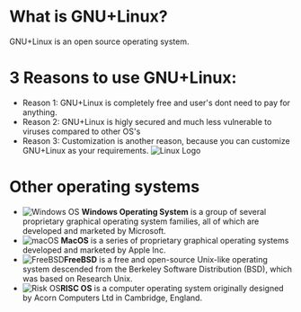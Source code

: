 # What is GNU+Linux?
GNU+Linux is an open source operating system.
# 3 Reasons to use GNU+Linux:
* Reason 1: GNU+Linux is completely free and user's dont need to pay for anything.
* Reason 2: GNU+Linux is higly secured and much less vulnerable to viruses compared
to other OS's
* Reason 3: Customization is another reason, because you can customize GNU+Linux as your requirements.
![Linux Logo](https://bit.ly/3sqb22Y)
# Other operating systems
* ![Windows OS](https://bit.ly/2RsND3S) **Windows Operating System** is a group of several proprietary graphical operating system families, all of which are developed and marketed by Microsoft. 
* ![macOS](https://bit.ly/3e1PLas) **MacOS** is a series of proprietary graphical operating systems developed and marketed by Apple Inc. 
* ![FreeBSD](https://bit.ly/3gcDjYm)**FreeBSD** is a free and open-source Unix-like operating system descended from the Berkeley Software Distribution (BSD), which was based on Research Unix.
* ![Risk OS](https://bit.ly/3e49dU3)**RISC OS** is a computer operating system originally designed by Acorn Computers Ltd in Cambridge, England. 
